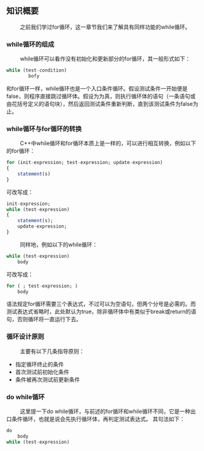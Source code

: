 ## 知识概要

&nbsp;&nbsp;&nbsp;&nbsp;&nbsp;&nbsp;&nbsp;&nbsp;
之前我们学过for循环，这一章节我们来了解具有同样功能的while循环。

### while循环的组成

&nbsp;&nbsp;&nbsp;&nbsp;&nbsp;&nbsp;&nbsp;&nbsp;
while循环可以看作没有初始化和更新部分的for循环，其一般形式如下：

```r
while (test-condition)
		bofy
```

和for循环一样，while循环也是一个入口条件循环。假设测试条件一开始便是false，则程序直接跳过循环体。假设为为真，则执行循环体的语句（一条语句或由花括号定义的语句块），然后返回测试条件重新判断，直到该测试条件为false为止。

### while循环与for循环的转换

&nbsp;&nbsp;&nbsp;&nbsp;&nbsp;&nbsp;&nbsp;&nbsp;
C++中while循环和for循环本质上是一样的，可以进行相互转换，例如以下的for循环：

```r
for (init-expression; test-expression; update-expression)
{
	statement(s)
}
```

可改写成：

```r
init-expression;
while (test-expression)
{
	statement(s);
	update-expression;
}
```

&nbsp;&nbsp;&nbsp;&nbsp;&nbsp;&nbsp;&nbsp;&nbsp;
同样地，例如以下的while循环：

```r
while (test-expression)
	body
```

可改写成：

```r
for ( ; test-expression; )
	body
```

语法规定for循环需要三个表达式，不过可以为空语句，但两个分号是必需的。而测试表达式省略时，此处默认为true，除非循环体中有类似于break或return的语句，否则循环将一直运行下去。

### 循环设计原则

&nbsp;&nbsp;&nbsp;&nbsp;&nbsp;&nbsp;&nbsp;&nbsp;
主要有以下几条指导原则：

* 指定循环终止的条件
* 首次测试前初始化条件
* 条件被再次测试前更新条件

### do while循环

&nbsp;&nbsp;&nbsp;&nbsp;&nbsp;&nbsp;&nbsp;&nbsp;
这里提一下do while循环，与前述的for循环和while循环不同，它是一种出口条件循环，也就是说会先执行循环体，再判定测试表达式。
其句法如下：

```r
do
	body
while (test-expression)
```


